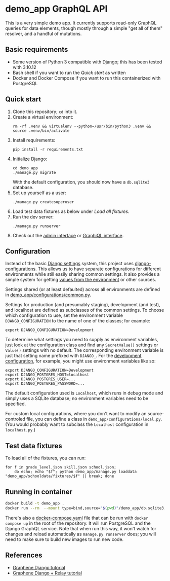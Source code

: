 # demo_app GraphQL API

This is a very simple demo app. It currently supports read-only GraphQL queries for data
elements, though mostly through a simple "get all of them" resolver, and
a handful of mutations.

## Basic requirements

* Some version of Python 3 compatible with Django; this has been tested with 3.10.12
* Bash shell if you want to run the _Quick start_ as written
* Docker and Docker Compose if you want to run this containerized with PostgreSQL

## Quick start

1. Clone this repository; `cd` into it.
2. Create a virtual environment:
    ```
    rm -rf .venv && virtualenv --python=/usr/bin/python3 .venv && source .venv/bin/activate
    ```
3. Install requirements:
    ```
    pip install -r requirements.txt
    ```
4. Initialize Django:
    ```
    cd demo_app
    ./manage.py migrate
    ```
    With the default configuration, you should now have a `db.sqlite3` database.
5. Set up yourself as a user:
    ```
    ./manage.py createsuperuser
    ```
6. Load test data fixtures as below under _Load all fixtures_.
7. Run the dev server:
    ```
    ./manage.py runserver
    ```
8. Check out the [admin interface](http://localhost:8000/admin/) or
   [GraphiQL interface](http://localhost:8000/graphql).

## Configuration

Instead of the basic [Django settings](https://docs.djangoproject.com/en/dev/topics/settings/)
system, this project uses [django-configurations](https://django-configurations.readthedocs.io/en/stable/).
This allows us to have separate configurations for different environments
while still easily sharing common settings. It also provides a simple
system for getting [values from the
environment](https://django-configurations.readthedocs.io/en/stable/values.html)
or other sources.

Settings shared (or at least defaulted) across all environments are defined
in [demo_app/configurations/common.py](demo_app/configurations/common.py).

Settings for production (and presumably staging), development (and test),
and localhost are defined as subclasses of the common settings. To choose
which configuration to use, set the environment variable
`DJANGO_CONFIGURATION` to the name of one of the classes; for example:
```
export DJANGO_CONFIGURATION=Development
```

To determine what settings you need to supply as environment variables,
just look at the configuration class and find any `SecretValue()` settings
or `Value()` settings with no default. The corresponding environment
variable is just that setting name prefixed with `DJANGO_`. For the
[development configuration](demo_app/configurations/development.py), for
example, you might use environment variables like so:
```
export DJANGO_CONFIGURATION=Development
export DJANGO_POSTGRES_HOST=localhost
export DJANGO_POSTGRES_USER=...
export DJANGO_POSTGRES_PASSWORD=...
```

The default configuration used is `Localhost`, which runs in debug mode and
simply uses a SQLite database; no environment variables need to be specified.

For custom local configurations, where you don't want to modify an
source-controled file, you can define a class in
`demo_app/configurations/local.py`. (You would probably want to subclass
the `Localhost` configuration in `localhost.py`.)

## Test data fixtures

To load all of the fixtures, you can run:
```
for f in grade_level.json skill.json school.json;
    do echo; echo "$f"; python demo_app/manage.py loaddata "demo_app/schooldata/fixtures/$f" || break; done
```

## Running in container
```sh
docker build -t demo_app .
docker run --rm  --mount type=bind,source="$(pwd)"/demo_app/db.sqlite3,target=/app/db.sqlite3  -p8000:8000 demo_app
```

There's also a [docker-compose.yaml](docker-compose.yaml) file that can be
run with `docker compose up` in the root of the repository. It will run
PostgreSQL and the Django GraphQL service. Note that when run this way, it
won't watch for changes and reload automatically as `manage.py runserver`
does; you will need to make sure to build new images to run new code.

## References

* [Graphene Django tutorial](https://docs.graphene-python.org/projects/django/en/latest/tutorial-plain/)
* [Graphene Django + Relay tutorial](https://docs.graphene-python.org/projects/django/en/latest/tutorial-relay/)
